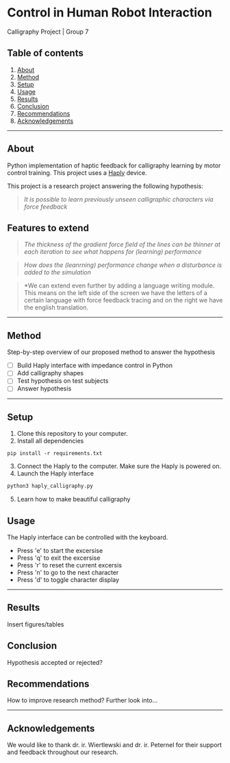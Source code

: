 # Control in Human Robot Interaction
Calligraphy Project | Group 7

## Table of contents
1. [About](#about)
2. [Method](#method)
3. [Setup](#setup)
4. [Usage](#usage)
5. [Results](#results)
6. [Conclusion](#conclusion)
7. [Recommendations](#recommendations)
8. [Acknowledgements](#acknowledgements) 

---

## About
Python implementation of haptic feedback for calligraphy learning by motor control training. This project uses a [Haply](https://www.haply.co/) device.

This project is a research project answering the following hypothesis:

> *It is possible to learn previously unseen calligraphic characters via force feedback*

## Features to extend

> *The thickness of the gradient force field of the lines can be thinner at each iteration to see what happens for (learning) performance*

> *How does the (leanrning) performance change when a disturbance is added to the simulation*

> *We can extend even further by adding a language writing module. This means on the left side of the screen we have the letters of a certain language with force feedback tracing and on the right we have the english translation.
---

## Method
Step-by-step overview of our proposed method to answer the hypothesis
- [ ] Build Haply interface with impedance control in Python
- [ ] Add calligraphy shapes
- [ ] Test hypothesis on test subjects
- [ ] Answer hypothesis

---

## Setup
1. Clone this repository to your computer.
2. Install all dependencies
```
pip install -r requirements.txt
```
3. Connect the Haply to the computer. Make sure the Haply is powered on.
4. Launch the Haply interface
```Python
python3 haply_calligraphy.py
```
5. Learn how to make beautiful calligraphy

## Usage
The Haply interface can be controlled with the keyboard.

- Press 'e' to start the excersise
- Press 'q' to exit the excersise
- Press 'r' to reset the current excersis
- Press 'n' to go to the next character
- Press 'd' to toggle character display

---

## Results
Insert figures/tables

## Conclusion
Hypothesis accepted or rejected?

## Recommendations
How to improve research method?
Further look into...

---

## Acknowledgements
We would like to thank dr. ir. Wiertlewski and dr. ir. Peternel for their support and feedback throughout our research.
